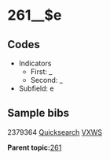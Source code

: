# 261\_\_$e

## Codes

-   Indicators
    -   First: \_
    -   Second: \_
-   Subfield: e

## Sample bibs

2379364 [Quicksearch](https://search.library.yale.edu/catalog/2379364) [VXWS](http://prodorbis.library.yale.edu:7014/vxws/GetHoldingsService?bibId=2379364)

**Parent topic:**[261](../../tags/261/261.md)

